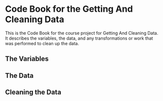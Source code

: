 Code Book for the Getting And Cleaning Data
===================

This is the Code Book for the course project for Getting And Cleaning Data.
It describes 
 the variables, the data, and any transformations or work that was performed to clean up the data.
 
## The Variables


## The Data


## Cleaning the Data
